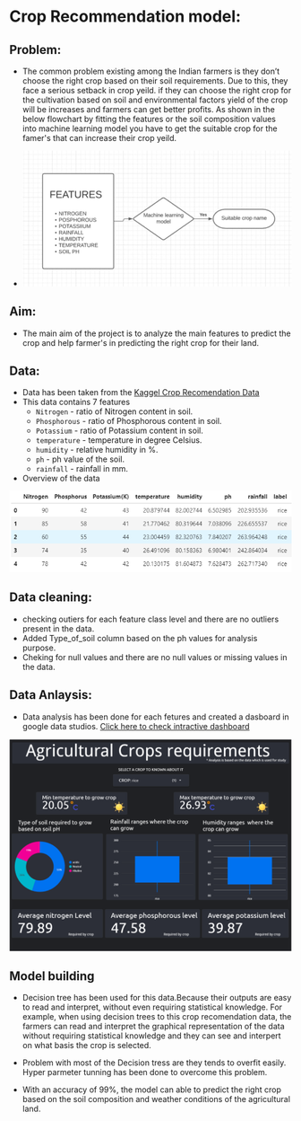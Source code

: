 # Crop Recommendation model:

## Problem:
- The common problem existing among the Indian farmers is they don’t choose the right crop based on their soil requirements. Due to this, they face a serious setback in crop yeild. if they can choose the right crop for the cultivation based on soil and environmental factors yield of the crop will be increases and farmers can get better profits. As shown in the below flowchart by fitting the features or the soil composition values into machine learning model you have to get the suitable crop for the famer's that can increase their crop yeild. 


- <img src="images/problem-statement.jpeg">

## Aim:
- The main aim of the project is to analyze the main features to predict the crop and help farmer's in predicting the right crop for their land.

## Data:

- Data has been taken from the [Kaggel Crop Recomendation Data](https://www.kaggle.com/atharvaingle/crop-recommendation-dataset)
-  This data contains 7 features 
   - `Nitrogen` - ratio of Nitrogen content in soil.
   - `Phosphorous` - ratio of Phosphorous content in soil.
   - `Potassium` - ratio of Potassium content in soil.
   - `temperature` - temperature in degree Celsius.
   - `humidity` - relative humidity in %.
   - `ph` - ph value of the soil.
   - `rainfall` - rainfall in mm.
- Overview of the data
 <img src="images/data.png"> 


## Data cleaning:
- checking outiers for each feature class level and there are no outliers present in the data.
- Added Type_of_soil column based on the ph values for analysis purpose.
- Cheking for null values and there are no null values or missing values in the data.

## Data Anlaysis:
- Data analysis has been done for each fetures and created a dasboard in google data studios. [Click here to check intractive dashboard](https://datastudio.google.com/reporting/2129d913-26cf-43c3-80a7-ba00fd62ce79/page/Ivx)

<img src='images/Dashboard1.png'>

## Model building
- Decision tree has been used for this data.Because their outputs are easy to read and interpret, without even requiring statistical knowledge. For example, when using decision trees to this crop recomendation data, the farmers can read and interpret the graphical representation of the data without requiring statistical knowledge and they can see and interpert on what basis the crop is selected.

- Problem with most of the Decision tress are they tends to overfit easily. Hyper parmeter tunning has been done to overcome this problem.

- With an accuracy of 99%, the model can able to predict the right crop based on the soil composition and weather conditions of the agricultural land.



